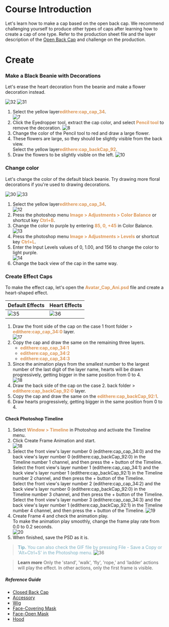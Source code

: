 # Course Introduction
Let's learn how to make a cap based on the open back cap. We recommend challenging yourself to produce other types of caps after learning how to create a cap of one type.
Refer to the production sheet file and the layer description of the [Open Back Cap](/docs?postId=684{"target":"_self"}) and challenge on the production.

# Create
### Make a Black Beanie with Decorations
Let's erase the heart decoration from the beanie and make a flower decoration instead.

![32](https://mod-file.dn.nexoncdn.co.kr/bbs/1645791272340b6560797cef648819c675e8136bb5f44.png "32") ![31](https://mod-file.dn.nexoncdn.co.kr/bbs/1645791161302775fa9f0d44d4b489f6b85e3d2513b98.png "31")

1. Select the yellow layer<span style="color: #dc9656">**edithere:cap_cap_34**</span>.<br>![7](https://mod-file.dn.nexoncdn.co.kr/bbs/16457812707994a879e5d7ff5455b8415c392021d348b.png "7")
2. Click the Eyedropper tool, extract the cap color, and select <span style="color: #dc9656">**Pencil tool**</span> to remove the decoration.
![8](https://mod-file.dn.nexoncdn.co.kr/bbs/16457813036144967276e8fd944f69c27197971d89c8b.png "8")
3. Change the color of the Pencil tool to red and draw a large flower.
4. These flowers are large, so they should be slightly visible from the back view.<br>Select the yellow layer<span style="color: #dc9656">**edithere:cap_backCap_92**</span>.
5. Draw the flowers to be slightly visible on the left.
![10](https://mod-file.dn.nexoncdn.co.kr/bbs/16457813415818c106aa53f8d436fbb80937e48b2d555.png "10")

### Change color
Let's change the color of the default black beanie. Try drawing more floral decorations if you're used to drawing decorations.

![30](https://mod-file.dn.nexoncdn.co.kr/bbs/16457911483162090d8b4bcbe47f3b9f3b7b80ea1c184.png "30") ![33](https://mod-file.dn.nexoncdn.co.kr/bbs/164579153406366fb27ce813d4b0388d7044f29b1b7c2.png "33")

1. Select the yellow layer<span style="color: #dc9656">**edithere:cap_cap_34**</span>.<br>![12](https://mod-file.dn.nexoncdn.co.kr/bbs/16457813695371a6dac5875364af99fe85b363c460f5d.png "12")
2. Press the photoshop menu <span style="color: #dc9656">**Image > Adjustments > Color Balance**</span> or shortcut key <span style="color: #dc9656">**Ctrl+B**</span>.
3. Change the color to purple by entering <span style="color: #dc9656">**85, 0, +45**</span> in Color Balance.<br>![13](https://mod-file.dn.nexoncdn.co.kr/bbs/1645781387384ba71feabcec149d3959f3ad2b124b2ad.png "13")
4. Press the photoshop menu <span style="color: #dc9656">**Image > Adjustments > Levels**</span> or shortcut key <span style="color: #dc9656">**Ctrl+L**</span>.
5. Enter the Input Levels values of 0, 1.00, and 156 to change the color to light purple.<br>![14](https://mod-file.dn.nexoncdn.co.kr/bbs/1645781398683671652b3c7394bf0932413f9c060cc63.png "14")
3. Change the back view of the cap in the same way.

### Create Effect Caps
To make the effect cap, let's open the <span style="color: #dc9656">**Avatar_Cap_Ani.psd**</span> file and create a heart-shaped effect.

| Default Effects | Heart Effects |
| --- | --- |
| ![35](https://mod-file.dn.nexoncdn.co.kr/bbs/16457929316460fe14b326d45465ea5d3ac18e833c95f.gif "35") |![36](https://mod-file.dn.nexoncdn.co.kr/bbs/1646010456539bc80ce04d59c41b1a4d73a4d229f5fd2.gif "36")  |

1. Draw the front side of the cap on the case 1 front folder > <span style="color: #dc9656">**edithere:cap_cap_34:0**</span> layer.<br>![17](https://mod-file.dn.nexoncdn.co.kr/bbs/16457814337298252d7cb3bfa4f3eb8201cfa4692d18a.png "17")
2. Copy the cap and draw the same on the remaining three layers.
    * <span style="color: #dc9656">**edithere:cap_cap_34:1**</span>
    * <span style="color: #dc9656">**edithere:cap_cap_34:2**</span>
    * <span style="color: #dc9656">**edithere:cap_cap_34:3**</span>
3. Since the animation plays from the smallest number to the largest number of the last digit of the layer name, hearts will be drawn progressively, getting bigger in the same position from 0 to 4.<br>![18](https://mod-file.dn.nexoncdn.co.kr/bbs/1645781449807a9572a07c1c44ffaa0107bba7aba7a81.png "18")
4. Draw the back side of the cap on the case 2. back folder > <span style="color: #dc9656">**edithere:cap_backCap_92:0**</span> layer.
5. Copy the cap and draw the same on the <span style="color: #dc9656">**edithere:cap_backCap_92:1**</span>.
6. Draw hearts progressively, getting bigger in the same position from 0 to 4.

 #### Check Photoshop Timeline
1. Select <span style="color: #dc9656">**Window > Timeline**</span> in Photoshop and activate the Timeline menu.
2. Click Create Frame Animation and start.<br>![18](https://mod-file.dn.nexoncdn.co.kr/bbs/1645781481606d9b1f6c9d22a438598eae1dfcc5ec1e6.png "18")
3. Select the front view's layer number 0 (edithere:cap_cap_34:0) and the back view's layer number 0 (edithere:cap_backCap_92:0) in the Timeline number 1 channel, and then press the + button of the Timeline.<br>Select the front view's layer number 1 (edithere:cap_cap_34:1) and the back view's layer number 1 (edithere:cap_backCap_92:1) in the Timeline number 2 channel, and then press the + button of the Timeline.<br>Select the front view's layer number 2 (edithere:cap_cap_34:2) and the back view's layer number 0 (edithere:cap_backCap_92:0) in the Timeline number 3 channel, and then press the + button of the Timeline.<br>Select the front view's layer number 3 (edithere:cap_cap_34:3) and the back view's layer number 1 (edithere:cap_backCap_92:1) in the Timeline number 4 channel, and then press the + button of the Timeline.
![19](https://mod-file.dn.nexoncdn.co.kr/bbs/1645781496623b8751a23b2ee44f1b4016c6604d791a3.png "19")
4. Create Frame 4 and check the animation play.<br>To make the animation play smoothly, change the frame play rate from 0.0 to 0.2 seconds. <br> ![20](https://mod-file.dn.nexoncdn.co.kr/bbs/1645781514920abaecc4ac7a34c57920a8b86f8b7f580.png{"width":"450px"} "20")
6. When finished, save the PSD as it is.

><span style="color: #7cafc2">**Tip.**
> You can also check the GIF file by pressing File - Save a Copy or 'Alt+Ctrl+S' in the Photoshop menu.</span>
>![36](https://mod-file.dn.nexoncdn.co.kr/bbs/1646010456539bc80ce04d59c41b1a4d73a4d229f5fd2.gif "36")

><span style="color: #585858">**Learn more**
> Only the 'stand', 'walk', 'fly', 'rope,' and 'ladder' actions will play the effect. In other actions, only the first frame is visible. </span>

##### Reference Guide
* [Closed Back Cap](/docs?postId=677{"target":"_self"})
* [Accessory](/docs?postId=678{"target":"_self"})
* [Wig](/docs?postId=679{"target":"_self"})
* [Face-Covering Mask](/docs?postId=680{"target":"_self"})
* [Face-Open Mask](/docs?postId=681{"target":"_self"})
* [Hood](/docs?postId=682{"target":"_self"})